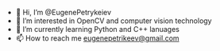 - 👋 Hi, I’m @EugenePetrykeiev
- 👀 I’m interested in OpenCV and computer vision technology
- 🌱 I’m currently learning Python and C++ lanuages
- 📫 How to reach me eugenepetrikeev@gmail.com

<!---
EugenePetrykeiev/EugenePetrykeiev is a ✨ special ✨ repository because its `README.md` (this file) appears on your GitHub profile.
You can click the Preview link to take a look at your changes.
--->
